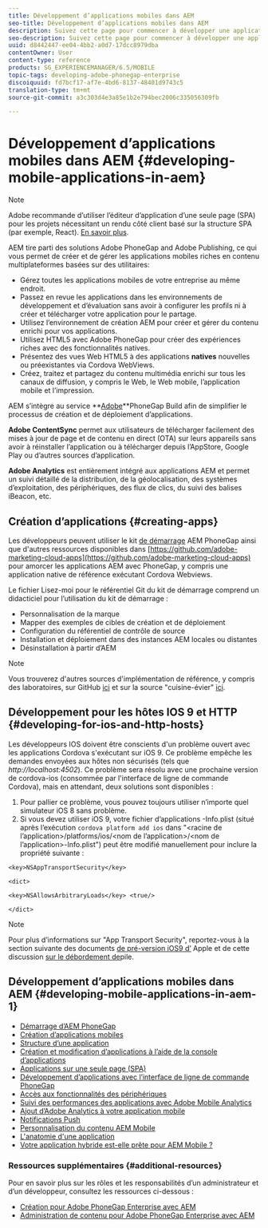 ```yaml
---
title: Développement d’applications mobiles dans AEM
seo-title: Développement d’applications mobiles dans AEM
description: Suivez cette page pour commencer à développer une application mobile dans AEM à l’aide d’Adobe PhoneGap Enterprise.
seo-description: Suivez cette page pour commencer à développer une application mobile dans AEM à l’aide d’Adobe PhoneGap Enterprise.
uuid: d8442447-ee04-4bb2-a0d7-17dcc8979dba
contentOwner: User
content-type: reference
products: SG_EXPERIENCEMANAGER/6.5/MOBILE
topic-tags: developing-adobe-phonegap-enterprise
discoiquuid: fd7bcf17-af7e-4bd6-8137-48401d9743c5
translation-type: tm+mt
source-git-commit: a3c303d4e3a85e1b2e794bec2006c335056309fb

---
```



# Développement d’applications mobiles dans AEM {#developing-mobile-applications-in-aem}

>[!NOTE]
>
>Adobe recommande d’utiliser l’éditeur d’application d’une seule page (SPA) pour les projets nécessitant un rendu côté client basé sur la structure SPA (par exemple, React). [En savoir plus](/help/sites-developing/spa-overview.md).

AEM tire parti des solutions Adobe PhoneGap and Adobe Publishing, ce qui vous permet de créer et de gérer les applications mobiles riches en contenu multiplateformes basées sur des utilitaires:

* Gérez toutes les applications mobiles de votre entreprise au même endroit.
* Passez en revue les applications dans les environnements de développement et d’évaluation sans avoir à configurer les profils ni à créer et télécharger votre application pour le partage.
* Utilisez l’environnement de création AEM pour créer et gérer du contenu enrichi pour vos applications.
* Utilisez HTML5 avec Adobe PhoneGap pour créer des expériences riches avec des fonctionnalités natives.
* Présentez des vues Web HTML5 à des applications **natives** nouvelles ou préexistantes via Cordova WebViews.
* Créez, traitez et partagez du contenu multimédia enrichi sur tous les canaux de diffusion, y compris le Web, le Web mobile, l’application mobile et l’impression.

AEM s’intègre au service **[Adobe](https://build.phonegap.com/)**PhoneGap Build afin de simplifier le processus de création et de déploiement d’applications.

**Adobe ContentSync** permet aux utilisateurs de télécharger facilement des mises à jour de page et de contenu en direct (OTA) sur leurs appareils sans avoir à réinstaller l’application ou à télécharger depuis l’AppStore, Google Play ou d’autres sources d’application.

**Adobe Analytics** est entièrement intégré aux applications AEM et permet un suivi détaillé de la distribution, de la géolocalisation, des systèmes d’exploitation, des périphériques, des flux de clics, du suivi des balises iBeacon, etc.

## Création d’applications {#creating-apps}

Les développeurs peuvent utiliser le kit [de démarrage](https://github.com/Adobe-Marketing-Cloud/aem-phonegap-starter-kit) AEM PhoneGap ainsi que d&#39;autres ressources disponibles dans [https://github.com/adobe-marketing-cloud-apps](https://github.com/adobe-marketing-cloud-apps) pour amorcer les applications AEM avec PhoneGap, y compris une application native de référence exécutant Cordova Webviews.

Le fichier Lisez-moi pour le référentiel Git du kit de démarrage comprend un didacticiel pour l’utilisation du kit de démarrage :

* Personnalisation de la marque
* Mapper des exemples de cibles de création et de déploiement
* Configuration du référentiel de contrôle de source
* Installation et déploiement dans des instances AEM locales ou distantes
* Désinstallation à partir d’AEM

>[!NOTE]
>
>Vous trouverez d&#39;autres sources d&#39;implémentation de référence, y compris des laboratoires, sur GitHub [ici](https://github.com/adobe-marketing-cloud-apps) et sur la source &quot;cuisine-évier&quot; [ici](https://github.com/blefebvre/aem-phonegap-kitchen-sink).

## Développement pour les hôtes IOS 9 et HTTP {#developing-for-ios-and-http-hosts}

Les développeurs IOS doivent être conscients d&#39;un problème ouvert avec les applications Cordova s&#39;exécutant sur iOS 9. Ce problème empêche les demandes envoyées aux hôtes non sécurisés (tels que *http://localhost:4502*). Ce problème sera résolu avec une prochaine version de cordova-ios (consommée par l&#39;interface de ligne de commande Cordova), mais en attendant, deux solutions sont disponibles :

1. Pour pallier ce problème, vous pouvez toujours utiliser n’importe quel simulateur iOS 8 sans problème.
1. Si vous devez utiliser iOS 9, votre fichier d’applications -Info.plist (situé après l’exécution `cordova platform add ios` dans &quot;&lt;racine de l’application>/platforms/ios/&lt;nom de l’application>/&lt;nom de l’application>-Info.plist&quot;) peut être modifié manuellement pour inclure la propriété suivante :

```
<key>NSAppTransportSecurity</key>

<dict>

<key>NSAllowsArbitraryLoads</key> <true/>

</dict>
```

>[!NOTE]
>
>Pour plus d’informations sur &quot;App Transport Security&quot;, reportez-vous à la section suivante des documents [de pré-version iOS9 d’](https://developer.apple.com/library/prerelease/ios/releasenotes/General/WhatsNewIniOS/Articles/iOS9.html#//apple_ref/doc/uid/TP40016198-SW14) Apple et de cette discussion [sur le débordement de](https://stackoverflow.com/questions/30751053/ios9-ats-what-about-html5-based-apps/)pile.

## Développement d’applications mobiles dans AEM {#developing-mobile-applications-in-aem-1}

* [Démarrage d’AEM PhoneGap](/help/mobile/starting-aem-phonegap-app.md)
* [Création d’applications mobiles](/help/mobile/building-app-mobile-phonegap.md)
* [Structure d’une application](/help/mobile/phonegap-structure-an-app.md)
* [Création et modification d’applications à l’aide de la console d’applications](/help/mobile/phonegap-apps-console.md)
* [Applications sur une seule page (SPA)](/help/mobile/phonegap-single-page-applications.md)
* [Développement d’applications avec l’interface de ligne de commande PhoneGap](/help/mobile/phonegap-apps-pg-cli.md)
* [Accès aux fonctionnalités des périphériques](/help/mobile/phonegap-access-device-features.md)
* [Suivi des performances des applications avec Adobe Mobile Analytics](/help/mobile/phonegap-intro-to-app-analytics.md)
* [Ajout d’Adobe Analytics à votre application mobile](/help/mobile/phonegap-add-analytics-to-apps.md)
* [Notifications Push](/help/mobile/phonegap-push-notifications.md)
* [Personnalisation du contenu AEM Mobile](/help/mobile/phonegap-aem-mobile-content-personalization.md)
* [L&#39;anatomie d&#39;une application](/help/mobile/phonegap-apps-arch.md)
* [Votre application hybride est-elle prête pour AEM Mobile ?](/help/mobile/phonegap-adding-content-to-imported-app.md)

### Ressources supplémentaires {#additional-resources}

Pour en savoir plus sur les rôles et les responsabilités d’un administrateur et d’un développeur, consultez les ressources ci-dessous :

* [Création pour Adobe PhoneGap Enterprise avec AEM](/help/mobile/phonegap.md)
* [Administration de contenu pour Adobe PhoneGap Enterprise avec AEM](/help/mobile/administer-phonegap.md)
